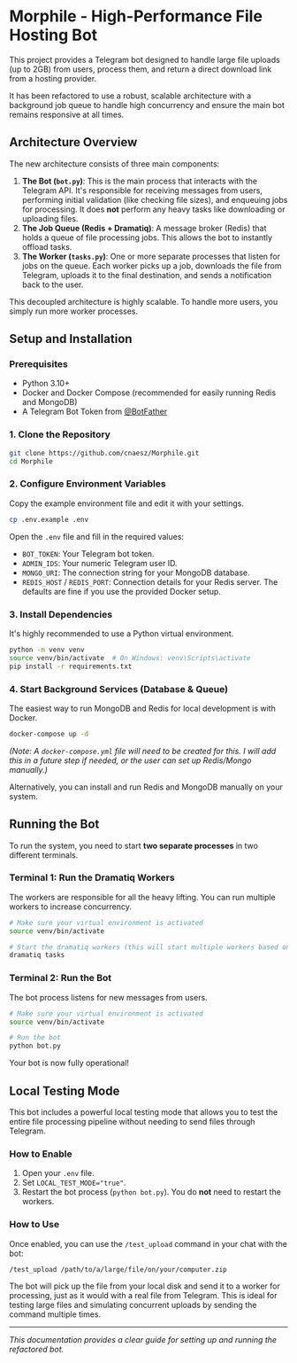 # Morphile - High-Performance File Hosting Bot

This project provides a Telegram bot designed to handle large file uploads (up to 2GB) from users, process them, and return a direct download link from a hosting provider.

It has been refactored to use a robust, scalable architecture with a background job queue to handle high concurrency and ensure the main bot remains responsive at all times.

## Architecture Overview

The new architecture consists of three main components:

1.  **The Bot (`bot.py`)**: This is the main process that interacts with the Telegram API. It's responsible for receiving messages from users, performing initial validation (like checking file sizes), and enqueuing jobs for processing. It does **not** perform any heavy tasks like downloading or uploading files.
2.  **The Job Queue (Redis + Dramatiq)**: A message broker (Redis) that holds a queue of file processing jobs. This allows the bot to instantly offload tasks.
3.  **The Worker (`tasks.py`)**: One or more separate processes that listen for jobs on the queue. Each worker picks up a job, downloads the file from Telegram, uploads it to the final destination, and sends a notification back to the user.

This decoupled architecture is highly scalable. To handle more users, you simply run more worker processes.

## Setup and Installation

### Prerequisites

- Python 3.10+
- Docker and Docker Compose (recommended for easily running Redis and MongoDB)
- A Telegram Bot Token from [@BotFather](https://t.me/BotFather)

### 1. Clone the Repository

```bash
git clone https://github.com/cnaesz/Morphile.git
cd Morphile
```

### 2. Configure Environment Variables

Copy the example environment file and edit it with your settings.

```bash
cp .env.example .env
```

Open the `.env` file and fill in the required values:
- `BOT_TOKEN`: Your Telegram bot token.
- `ADMIN_IDS`: Your numeric Telegram user ID.
- `MONGO_URI`: The connection string for your MongoDB database.
- `REDIS_HOST` / `REDIS_PORT`: Connection details for your Redis server. The defaults are fine if you use the provided Docker setup.

### 3. Install Dependencies

It's highly recommended to use a Python virtual environment.

```bash
python -m venv venv
source venv/bin/activate  # On Windows: venv\Scripts\activate
pip install -r requirements.txt
```

### 4. Start Background Services (Database & Queue)

The easiest way to run MongoDB and Redis for local development is with Docker.

```bash
docker-compose up -d
```
*(Note: A `docker-compose.yml` file will need to be created for this. I will add this in a future step if needed, or the user can set up Redis/Mongo manually.)*

Alternatively, you can install and run Redis and MongoDB manually on your system.

## Running the Bot

To run the system, you need to start **two separate processes** in two different terminals.

### Terminal 1: Run the Dramatiq Workers

The workers are responsible for all the heavy lifting. You can run multiple workers to increase concurrency.

```bash
# Make sure your virtual environment is activated
source venv/bin/activate

# Start the dramatiq workers (this will start multiple workers based on your CPU cores)
dramatiq tasks
```

### Terminal 2: Run the Bot

The bot process listens for new messages from users.

```bash
# Make sure your virtual environment is activated
source venv/bin/activate

# Run the bot
python bot.py
```

Your bot is now fully operational!

## Local Testing Mode

This bot includes a powerful local testing mode that allows you to test the entire file processing pipeline without needing to send files through Telegram.

### How to Enable

1.  Open your `.env` file.
2.  Set `LOCAL_TEST_MODE="true"`.
3.  Restart the bot process (`python bot.py`). You do **not** need to restart the workers.

### How to Use

Once enabled, you can use the `/test_upload` command in your chat with the bot:

```
/test_upload /path/to/a/large/file/on/your/computer.zip
```

The bot will pick up the file from your local disk and send it to a worker for processing, just as it would with a real file from Telegram. This is ideal for testing large files and simulating concurrent uploads by sending the command multiple times.

---
*This documentation provides a clear guide for setting up and running the refactored bot.*
